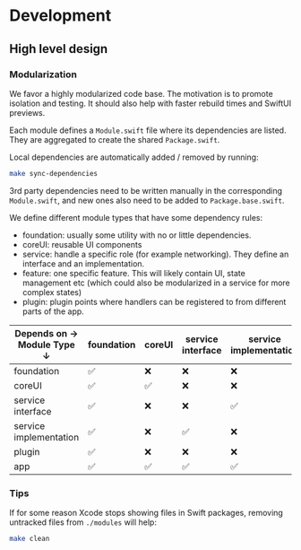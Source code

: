 # Development

## High level design

### Modularization
We favor a highly modularized code base. The motivation is to promote isolation and testing. It should also help with faster rebuild times and SwiftUI previews.

Each module defines a `Module.swift` file where its dependencies are listed. They are aggregated to create the shared `Package.swift`.

Local dependencies are automatically added / removed by running:
```bash
make sync-dependencies
```
3rd party dependencies need to be written manually in the corresponding `Module.swift`, and new ones also need to be added to `Package.base.swift`.

We define different module types that have some dependency rules:
- foundation: usually some utility with no or little dependencies.
- coreUI: reusable UI components
- service: handle a specific role (for example networking). They define an interface and an implementation.
- feature: one specific feature. This will likely contain UI, state management etc (which could also be modularized in a service for more complex states)
- plugin: plugin points where handlers can be registered to from different parts of the app.

| Depends on →<br>Module Type ↓ | foundation | coreUI | service interface | service implementation | plugin |
|----------------------------------|------------|---------|------------------|----------------------|--------|
| foundation | ✅ | ❌ | ❌ | ❌ | ❌ |
| coreUI | ✅ | ✅ | ❌ | ❌ | ❌ |
| service interface | ✅ | ❌ | ❌ | ✅ | ❌ |
| service implementation | ✅ | ❌ | ✅ | ❌ | ❌ |
| plugin | ✅ | ❌ | ❌ | ❌ | ❌ |
| app | ✅ | ✅ | ✅ | ✅ | ✅ |

### Tips

If for some reason Xcode stops showing files in Swift packages, removing untracked files from `./modules` will help:
```bash
make clean
```
